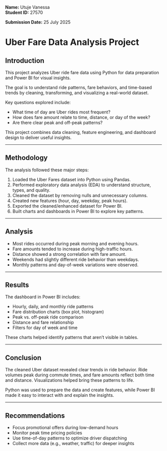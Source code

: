

**Name:** Utuje Vanessa  
**Student ID:** 27570


**Submission Date:** 25 July 2025 


# Uber Fare Data Analysis Project

##  Introduction

This project analyzes Uber ride fare data using Python for data preparation and Power BI for visual insights.

The goal is to understand ride patterns, fare behaviors, and time-based trends by cleaning, transforming, and visualizing a real-world dataset.

Key questions explored include:
- What time of day are Uber rides most frequent?
- How does fare amount relate to time, distance, or day of the week?
- Are there clear peak and off-peak patterns?

This project combines data cleaning, feature engineering, and dashboard design to deliver useful insights.

---

## Methodology

The analysis followed these major steps:

1. Loaded the Uber Fares dataset into Python using Pandas.
2. Performed exploratory data analysis (EDA) to understand structure, types, and quality.
3. Cleaned the dataset by removing nulls and unnecessary columns.
4. Created new features (hour, day, weekday, peak hours).
5. Exported the cleaned/enhanced dataset for Power BI.
6. Built charts and dashboards in Power BI to explore key patterns.

---

##  Analysis

- Most rides occurred during peak morning and evening hours.
- Fare amounts tended to increase during high-traffic hours.
- Distance showed a strong correlation with fare amount.
- Weekends had slightly different ride behavior than weekdays.
- Monthly patterns and day-of-week variations were observed.

---

##  Results

The dashboard in Power BI includes:

- Hourly, daily, and monthly ride patterns
- Fare distribution charts (box plot, histogram)
- Peak vs. off-peak ride comparison
- Distance and fare relationship
- Filters for day of week and time

These charts helped identify patterns that aren’t visible in tables.

---

## Conclusion

The cleaned Uber dataset revealed clear trends in ride behavior. Ride volumes peak during commute times, and fare amounts reflect both time and distance. Visualizations helped bring these patterns to life.

Python was used to prepare the data and create features, while Power BI made it easy to interact with and explain the insights.

---

##  Recommendations

- Focus promotional offers during low-demand hours
- Monitor peak time pricing policies
- Use time-of-day patterns to optimize driver dispatching
- Collect more data (e.g., weather, traffic) for deeper insights
